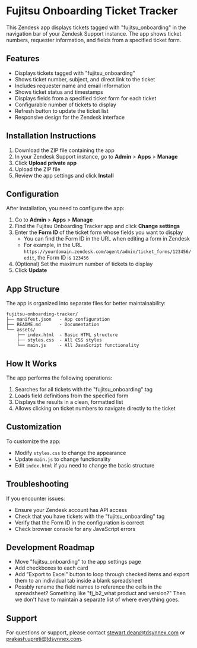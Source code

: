 # Fujitsu Onboarding Ticket Tracker

This Zendesk app displays tickets tagged with "fujitsu_onboarding" in the navigation bar of your Zendesk Support instance. The app shows ticket numbers, requester information, and fields from a specified ticket form.

## Features

- Displays tickets tagged with "fujitsu_onboarding"
- Shows ticket number, subject, and direct link to the ticket
- Includes requester name and email information
- Shows ticket status and timestamps
- Displays fields from a specified ticket form for each ticket
- Configurable number of tickets to display
- Refresh button to update the ticket list
- Responsive design for the Zendesk interface

## Installation Instructions

1. Download the ZIP file containing the app
2. In your Zendesk Support instance, go to **Admin** > **Apps** > **Manage**
3. Click **Upload private app**
4. Upload the ZIP file
5. Review the app settings and click **Install**

## Configuration

After installation, you need to configure the app:

1. Go to **Admin** > **Apps** > **Manage**
2. Find the Fujitsu Onboarding Tracker app and click **Change settings**
3. Enter the **Form ID** of the ticket form whose fields you want to display
   - You can find the Form ID in the URL when editing a form in Zendesk
   - For example, in the URL `https://yourdomain.zendesk.com/agent/admin/ticket_forms/123456/edit`, the Form ID is `123456`
4. (Optional) Set the maximum number of tickets to display
5. Click **Update**

## App Structure

The app is organized into separate files for better maintainability:

```
fujitsu-onboarding-tracker/
├── manifest.json   - App configuration
├── README.md       - Documentation
└── assets/
    ├── index.html  - Basic HTML structure
    ├── styles.css  - All CSS styles
    └── main.js     - All JavaScript functionality
```

## How It Works

The app performs the following operations:

1. Searches for all tickets with the "fujitsu_onboarding" tag
2. Loads field definitions from the specified form
3. Displays the results in a clean, formatted list
4. Allows clicking on ticket numbers to navigate directly to the ticket

## Customization

To customize the app:
- Modify `styles.css` to change the appearance
- Update `main.js` to change functionality
- Edit `index.html` if you need to change the basic structure

## Troubleshooting

If you encounter issues:

- Ensure your Zendesk account has API access
- Check that you have tickets with the "fujitsu_onboarding" tag
- Verify that the Form ID in the configuration is correct
- Check browser console for any JavaScript errors

## Development Roadmap

- Move "fujitsu_onboarding" to the app settings page
- Add checkboxes to each card
- Add "Export to Excel" button to loop through checked items and export them to an individual tab inside a blank spreadsheet
- Possbly rename the field names to reference the cells in the spreadsheet? Something like "fj_b2_what product and version?" Then we don't have to maintain a separate list of where everything goes.

## Support

For questions or support, please contact stewart.dean@tdsynnex.com or prakash.upreti@tdsynnex.com.
